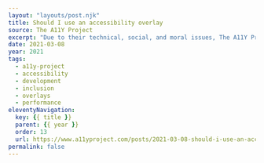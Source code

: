 ```yaml
---
layout: "layouts/post.njk"
title: Should I use an accessibility overlay
source: The A11Y Project
excerpt: "Due to their technical, social, and moral issues, The A11Y Project does not recommend using permanent plugins. We view these kinds of products as actively harmful, and a step backwards for digital accessibility efforts."
date: 2021-03-08
year: 2021
tags:
  - a11y-project
  - accessibility
  - development
  - inclusion
  - overlays
  - performance
eleventyNavigation:
  key: {{ title }}
  parent: {{ year }}
  order: 13
  url: https://www.a11yproject.com/posts/2021-03-08-should-i-use-an-accessibility-overlay/
permalink: false
---
```

